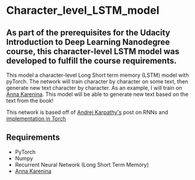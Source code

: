 # Character_level_LSTM_model
## As part of the prerequisites for the Udacity Introduction to Deep Learning Nanodegree course, this character-level LSTM model was developed to fulfill the course requirements.

This model a character-level Long Short term memory (LSTM) model with pyTorch. The network will train character by character on some text, then generate new text character by character. As an example, I will train on [Anna Karenina](https://www.globalgreyebooks.com/anna-karenina-ebook.html). This model will be able to generate new text based on the text from the book!

This network is based off of [Andrej Karpathy's](http://karpathy.github.io/2015/05/21/rnn-effectiveness/) post on RNNs and [implementation in Torch](https://github.com/karpathy/char-rnn)

## Requirements
- PyTorch
- Numpy
- Recurrent Neural Network (Long Short Term Memory)
- [Anna Karenina](https://www.globalgreyebooks.com/anna-karenina-ebook.html)
